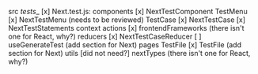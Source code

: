 src 
  _tests__
    [x] Next.test.js: 
  components
    [x] NextTestComponent
    TestMenu
      [x] NextTestMenu (needs to be reviewed)
      TestCase
        [x] NextTestCase
        [x] NextTestStatements
  context
    actions
      [x] frontendFrameworks (there isn't one for React, why?)
    reducers
      [x] NextTestCaseReducer
    [ ] useGenerateTest (add section for Next)
  pages
    TestFile
      [x] TestFile (add section for Next)
  utils 
    [did not need?] nextTypes (there isn't one for React, why?)
  